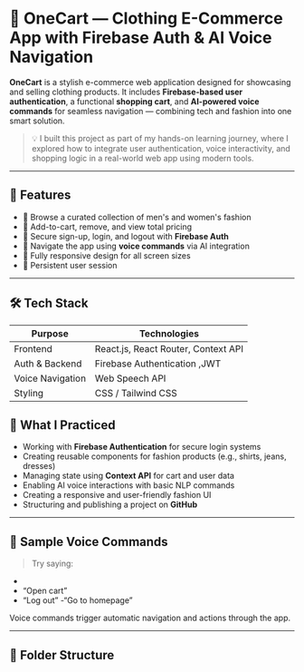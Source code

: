 # 👗 OneCart — Clothing E-Commerce App with Firebase Auth & AI Voice Navigation

**OneCart** is a stylish e-commerce web application designed for showcasing and selling clothing products. It includes **Firebase-based user authentication**, a functional **shopping cart**, and **AI-powered voice commands** for seamless navigation — combining tech and fashion into one smart solution.

> 💡 I built this project as part of my hands-on learning journey, where I explored how to integrate user authentication, voice interactivity, and shopping logic in a real-world web app using modern tools.

---

## 🚀 Features

- 👕 Browse a curated collection of men's and women's fashion
- 🛒 Add-to-cart, remove, and view total pricing
- 👤 Secure sign-up, login, and logout with **Firebase Auth**
- 🤖 Navigate the app using **voice commands** via AI integration
- 📱 Fully responsive design for all screen sizes
- 🔄 Persistent user session

---

## 🛠️ Tech Stack

| Purpose         | Technologies                          |
|------------------|----------------------------------------|
| Frontend         | React.js, React Router, Context API    |
| Auth & Backend   | Firebase Authentication     ,JWT           |
| Voice Navigation |  Web Speech API               |
| Styling          | CSS / Tailwind CSS                     |
  


## 🧠 What I Practiced

- Working with **Firebase Authentication** for secure login systems
- Creating reusable components for fashion products (e.g., shirts, jeans, dresses)
- Managing state using **Context API** for cart and user data
- Enabling AI voice interactions with basic NLP commands
- Creating a responsive and user-friendly fashion UI
- Structuring and publishing a project on **GitHub**

---

## 🧭 Sample Voice Commands

> Try saying:

- 
- “Open cart”
- “Log out”
-“Go to homepage”

Voice commands trigger automatic navigation and actions through the app.

---

## 📁 Folder Structure

